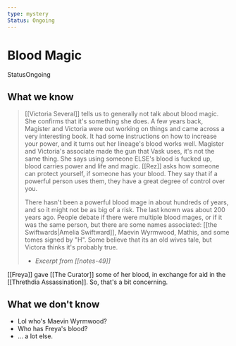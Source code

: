 ```yaml
---
type: mystery
Status: Ongoing
---
```


# Blood Magic
<span class="dataview inline-field"><span class="inline-field-key">Status</span><span class="inline-field-value">Ongoing</span></span>

## What we know

> [[Victoria Several]] tells us to generally not talk about blood magic. She confirms that it's something she does. A few years back, Magister and Victoria were out working on things and came across a very interesting book. It had some instructions on how to increase your power, and it turns out her lineage's blood works well. Magister and Victoria's associate made the gun that Vask uses, it's not the same thing. She says using someone ELSE's blood is fucked up, blood carries power and life and magic. [[Rez]] asks how someone can protect yourself, if someone has your blood. They say that if a powerful person uses them, they have a great degree of control over you. 
> 
> There hasn't been a powerful blood mage in about hundreds of years, and so it might not be as big of a risk. The last known was about 200 years ago. People debate if there were multiple blood mages, or if it was the same person, but there are some names associated: [[the Swiftwards|Amelia Swiftward]], Maevin Wyrmwood, Mathis, and some tomes signed by "H". Some believe that its an old wives tale, but Victora thinks it's probably true.
>
>- *Excerpt from [[notes-49]]*

[[Freya]] gave [[The Curator]] some of her blood, in exchange for aid in the [[Threthdia Assassination]]. So, that's a bit concerning.

## What we don't know
* Lol who's Maevin Wyrmwood?
* Who has Freya's blood?
* ... a lot else.